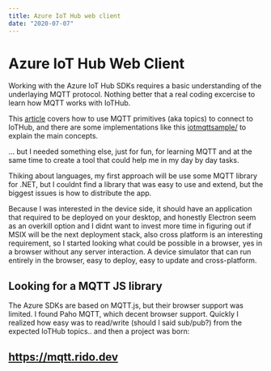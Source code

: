 ```yaml
---
title: Azure IoT Hub web client
date: "2020-07-07"
---
```


# Azure IoT Hub Web Client

Working with the Azure IoT Hub SDKs requires a basic understanding of the underlaying MQTT protocol. Nothing better that a real coding excercise to learn how MQTT works with IoTHub.

This [article](https://docs.microsoft.com/azure/iot-hub/iot-hub-mqtt-support) covers how to use MQTT primitives (aka topics) to connect to IoTHub, and there are some implementations like this [iotmqttsample/](https://github.com/Azure-Samples/IoTMQTTSample) to explain the main concepts. 

... but I needed something else, just for fun, for learning MQTT and at the same time to create a tool that could help me in my day by day tasks.

Thiking about languages, my first approach will be use some MQTT library for .NET, but I couldnt find a library that was easy to use and extend, but the biggest issues is how to distribute the app. 

Because I was interested in the device side, it should have an application that required to be deployed on your desktop, and honestly Electron seem as an overkill option and I didnt want to invest more time in figuring out if MSIX will be the next deployment stack, also cross platform is an interesting requirement, so I started looking what could be possible in a browser, yes in a browser without any server interaction. A device simulator that can run entirely in the browser, easy to deploy, easy to update and cross-platform.


## Looking for a MQTT JS library

The Azure SDKs are based on MQTT.js, but their browser support was limited. I found Paho MQTT, which decent browser support. Quickly I realized how easy was to read/write (should I said sub/pub?) from the expected IoTHub topics.. and then a project was born:

## https://mqtt.rido.dev 
